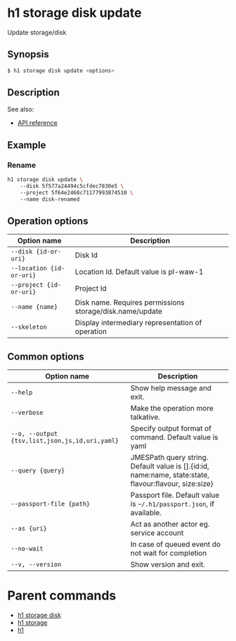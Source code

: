 
# h1 storage disk update

Update storage/disk

## Synopsis

```bash
$ h1 storage disk update <options>
```

## Description

See also:

* [API reference](https://api.hyperone.com/v2/docs#operation/storage_project_disk_update)

## Example


### Rename

```bash
h1 storage disk update \ 
	--disk 5f577a24494c5cfdec7830e5 \ 
	--project 5f64e2468c71177993874510 \ 
	--name disk-renamed
```

## Operation options

| Option name                  | Description                                              |
| ---------------------------- | -------------------------------------------------------- |
| ```--disk {id-or-uri}```     | Disk Id                                                  |
| ```--location {id-or-uri}``` | Location Id. Default value is pl-waw-1                   |
| ```--project {id-or-uri}```  | Project Id                                               |
| ```--name {name}```          | Disk name. Requires permissions storage/disk.name/update |
| ```--skeleton```             | Display intermediary representation of operation         |

## Common options

| Option name                                        | Description                                                                                               |
| -------------------------------------------------- | --------------------------------------------------------------------------------------------------------- |
| ```--help```                                       | Show help message and exit.                                                                               |
| ```--verbose```                                    | Make the operation more talkative.                                                                        |
| ```--o, --output {tsv,list,json,js,id,uri,yaml}``` | Specify output format of command. Default value is yaml                                                   |
| ```--query {query}```                              | JMESPath query string. Default value is [].\{id:id, name:name, state:state, flavour:flavour, size:size\}  |
| ```--passport-file {path}```                       | Passport file. Default value is ```~/.h1/passport.json```, if available.                                  |
| ```--as {uri}```                                   | Act as another actor eg. service account                                                                  |
| ```--no-wait```                                    | In case of queued event do not wait for completion                                                        |
| ```--v, --version```                               | Show version and exit.                                                                                    |

# Parent commands

* [h1 storage disk](./../README.md)
* [h1 storage](./../../README.md)
* [h1](./../../../README.md)

